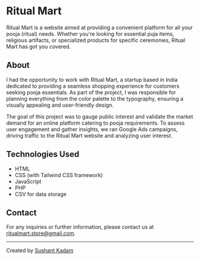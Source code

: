 # Ritual Mart

Ritual Mart is a website aimed at providing a convenient platform for all your pooja (ritual) needs. Whether you're looking for essential puja items, religious artifacts, or specialized products for specific ceremonies, Ritual Mart has got you covered.

## About

I had the opportunity to work with Ritual Mart, a startup based in India dedicated to providing a seamless shopping experience for customers seeking pooja essentials. As part of the project, I was responsible for planning everything from the color palette to the typography, ensuring a visually appealing and user-friendly design.

The goal of this project was to gauge public interest and validate the market demand for an online platform catering to pooja requirements. To assess user engagement and gather insights, we ran Google Ads campaigns, driving traffic to the Ritual Mart website and analyzing user interest.

## Technologies Used

- HTML
- CSS (with Tailwind CSS framework)
- JavaScript
- PHP
- CSV for data storage

## Contact

For any inquiries or further information, please contact us at ritualmart.store@gmail.com.

---

Created by [Sushant Kadam](https://github.com/sushantkadam15)
